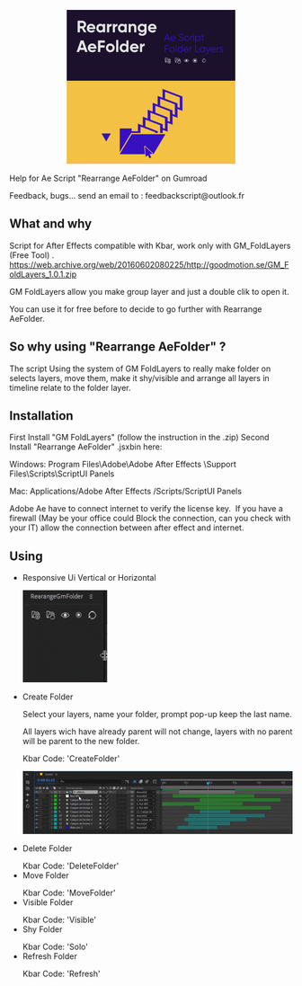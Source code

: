 <p align="center">
	<img alt="AfterScript" title="AfterScript" src="./images/vignette.jpg" width="300">
</p>
<p align="center">

Help for Ae Script "Rearrange AeFolder" on Gumroad
</p> Feedback, bugs... send an email to : feedbackscript@outlook.fr

## What and why

Script for After Effects compatible with Kbar, work only with GM_FoldLayers (Free Tool)  .
https://web.archive.org/web/20160602080225/http://goodmotion.se/GM_FoldLayers_1.0.1.zip </p>
GM FoldLayers allow you make group layer and just a double clik to open it.

You can use it for free before to decide to go further with Rearrange AeFolder.

## So why using "Rearrange AeFolder" ?

The script Using the system of GM FoldLayers to really make folder on selects layers, move them, make it shy/visible and arrange all layers in timeline relate to the folder layer.

## Installation

First Install "GM FoldLayers" (follow the instruction in the .zip)
Second Install "Rearrange AeFolder" .jsxbin here:

Windows: Program Files\Adobe\Adobe After Effects \Support Files\Scripts\ScriptUI Panels

Mac: Applications/Adobe After Effects /Scripts/ScriptUI Panels

Adobe Ae have to connect internet to verify the license key. 
If you have a firewall (May be your office could Block the connection, can you check with your IT) allow the connection between after effect and internet. 

## Using

- Responsive Ui Vertical or Horizontal
	<p align="left">
	<img alt="AfterScript" title="AfterScript" src="./images/Ui_panel_1.gif" width="150">
</p>
<p align="left">

- Create Folder</p>
  Select your layers, name your folder, prompt pop-up keep the last name.
  </p> All layers wich have already parent will not change, layers with no parent will be parent to the new folder.
	</p> Kbar Code: 'CreateFolder'
	<p align="left">
	<img alt="AfterScript" title="AfterScript" src="./images/Create_Group_4.gif" width="700">
</p>
<p align="left">
	
- Delete Folder
	</p> Kbar Code: 'DeleteFolder'
- Move Folder
	</p> Kbar Code: 'MoveFolder'
- Visible Folder
	</p> Kbar Code: 'Visible'
- Shy Folder
	</p> Kbar Code: 'Solo'
- Refresh Folder
	</p> Kbar Code: 'Refresh'	







